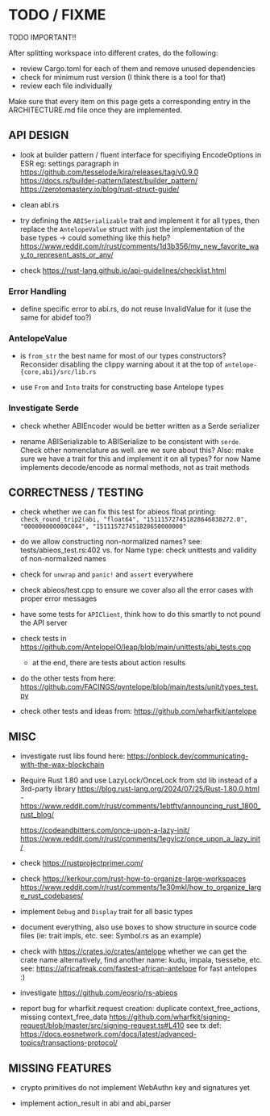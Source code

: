 # TODO / FIXME

TODO IMPORTANT!!

After splitting workspace into different crates, do the following:
- review Cargo.toml for each of them and remove unused dependencies
- check for minimum rust version (I think there is a tool for that)
- review each file individually

Make sure that every item on this page gets a corresponding entry in the ARCHITECTURE.md
file once they are implemented.


## API DESIGN

- look at builder pattern / fluent interface for specifiying EncodeOptions in ESR
eg: settings paragraph in <https://github.com/tesselode/kira/releases/tag/v0.9.0>
<https://docs.rs/builder-pattern/latest/builder_pattern/>
<https://zerotomastery.io/blog/rust-struct-guide/>

- clean abi.rs

- try defining the `ABISerializable` trait and implement it for all types, then replace the `AntelopeValue` struct with just the implementation of the base types
  -> could something like this help? <https://www.reddit.com/r/rust/comments/1d3b356/my_new_favorite_way_to_represent_asts_or_any/>

- check <https://rust-lang.github.io/api-guidelines/checklist.html>

### Error Handling

- define specific error to abi.rs, do not reuse InvalidValue for it (use the same for abidef too?)

### AntelopeValue

- is `from_str` the best name for most of our types constructors? Reconsider disabling the clippy warning
  about it at the top of `antelope-{core,abi}/src/lib.rs`

- use `From` and `Into` traits for constructing base Antelope types

### Investigate Serde

- check whether ABIEncoder would be better written as a Serde serializer

- rename ABISerializable to ABISerialize to be consistent with `serde`. Check other nomenclature as well.
  are we sure about this?
  Also: make sure we have a trait for this and implement it on all types? for now Name implements decode/encode as normal methods, not as trait methods


## CORRECTNESS / TESTING

- check whether we can fix this test for abieos float printing:
  `check_round_trip2(abi, "float64", "151115727451828646838272.0", "000000000000C044", "151115727451828650000000"`

- do we allow constructing non-normalized names?
  see: tests/abieos_test.rs:402 vs.
  for Name type: check unittests and validity of non-normalized names

- check for `unwrap` and `panic!` and `assert` everywhere

- check abieos/test.cpp to ensure we cover also all the error cases with proper error messages

- have some tests for `APIClient`, think how to do this smartly to not pound the API server

- check tests in <https://github.com/AntelopeIO/leap/blob/main/unittests/abi_tests.cpp>
  - at the end, there are tests about action results

- do the other tests from here: <https://github.com/FACINGS/pyntelope/blob/main/tests/unit/types_test.py>

- check other tests and ideas from: <https://github.com/wharfkit/antelope>


## MISC

- investigate rust libs found here: <https://onblock.dev/communicating-with-the-wax-blockchain>

- Require Rust 1.80 and use LazyLock/OnceLock from std lib instead of a 3rd-party library
  <https://blog.rust-lang.org/2024/07/25/Rust-1.80.0.html> -
  <https://www.reddit.com/r/rust/comments/1ebtftv/announcing_rust_1800_rust_blog/>

  <https://codeandbitters.com/once-upon-a-lazy-init/>
  <https://www.reddit.com/r/rust/comments/1egylcz/once_upon_a_lazy_init/>

- check <https://rustprojectprimer.com/>

- check <https://kerkour.com/rust-how-to-organize-large-workspaces>
  <https://www.reddit.com/r/rust/comments/1e30mkl/how_to_organize_large_rust_codebases/>

- implement `Debug` and `Display` trait for all basic types

- document everything, also use boxes to show structure in source code files (ie: trait impls, etc. see: Symbol.rs as an example)

- check with <https://crates.io/crates/antelope> whether we can get the crate name
  alternatively, find another name: kudu, impala, tsessebe, etc. see: <https://africafreak.com/fastest-african-antelope> for fast antelopes :)

- investigate <https://github.com/eosrio/rs-abieos>

- report bug for wharfkit.request creation: duplicate context_free_actions, missing context_free_data
  <https://github.com/wharfkit/signing-request/blob/master/src/signing-request.ts#L410>
  see tx def: <https://docs.eosnetwork.com/docs/latest/advanced-topics/transactions-protocol/>


## MISSING FEATURES

- crypto primitives do not implement WebAuthn key and signatures yet

- implement action_result in abi and abi_parser
